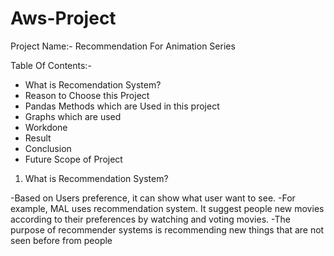 # Aws-Project

Project Name:- Recommendation For Animation Series

Table Of Contents:-

- What is Recomendation System?
- Reason to Choose this Project
- Pandas Methods which are Used in this project
- Graphs which are used
- Workdone
- Result
- Conclusion
- Future Scope of Project

1) What is Recommendation System?


-Based on Users preference, it can show what user want to see.
-For example, MAL uses recommendation system. It suggest people new movies according to their preferences by watching and voting movies.
-The purpose of recommender systems is recommending new things that are not seen before from people

